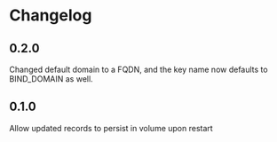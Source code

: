 # Changelog

## 0.2.0
Changed default domain to a FQDN, and the key name now defaults to BIND_DOMAIN as well.

## 0.1.0
Allow updated records to persist in volume upon restart
